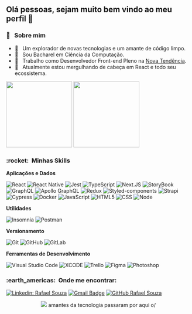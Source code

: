 ## Olá pessoas, sejam muito bem vindo ao meu perfil 👋

<h3>👨 &nbsp; Sobre mim</h3>

- 🤔 &nbsp; Um explorador de novas tecnologias e um amante de código limpo.
- 🔭 &nbsp; Sou Bacharel em Ciência da Computação.
- 💼 &nbsp; Trabalho como Desenvolvedor Front-end Pleno na <a href="https://www.ntendencia.com.br/" target="_blank" rel="noopener noreferrer">Nova Tendência</a>.
- 🌱 &nbsp; Atualmente estou mergulhando de cabeça em React e todo seu ecossistema. 

<div>
  <img height="180em" src="https://github-readme-stats.vercel.app/api?username=rafaelsouz&show_icons=true&theme=default&include_all_commits=true&count_private=true"/>
  <img height="180em" src="https://github-readme-stats.vercel.app/api/top-langs/?username=rafaelsouz&layout=compact&langs_count=7&theme=default"/>
</div>


<h3> :rocket: &nbsp;Minhas Skills </h3>

**Aplicações e Dados**

  ![React](https://img.shields.io/badge/React-20232A?style=for-the-badge&logo=react&logoColor=61DAFB)
  ![React Native](https://img.shields.io/badge/React_Native-20232A?style=for-the-badge&logo=react&logoColor=61DAFB)
  ![Jest](https://img.shields.io/badge/Jest-C21325?style=for-the-badge&logo=jest&logoColor=white)
  ![TypeScript](https://img.shields.io/badge/TypeScript-007ACC?style=for-the-badge&logo=typescript&logoColor=white)
  ![Next.JS](https://img.shields.io/badge/next.js-000000?style=for-the-badge&logo=nextdotjs&logoColor=white)
  ![StoryBook](https://img.shields.io/badge/storybook-FF4785?style=for-the-badge&logo=storybook&logoColor=white)
  ![GraphQL](https://img.shields.io/badge/GraphQl-E10098?style=for-the-badge&logo=graphql&logoColor=white)
  ![Apollo GraphQL](https://img.shields.io/badge/Apollo%20GraphQL-311C87?&style=for-the-badge&logo=Apollo%20GraphQL&logoColor=white)
  ![Redux](https://img.shields.io/badge/Redux-593D88?style=for-the-badge&logo=redux&logoColor=white)
  ![Styled-components](https://img.shields.io/badge/styled--components-DB7093?style=for-the-badge&logo=styled-components&logoColor=white)
  ![Strapi](https://img.shields.io/badge/strapi-2e7eea?style=for-the-badge&logo=strapi&logoColor=white)
  ![Cypress](https://img.shields.io/badge/Cypress-17202C?style=for-the-badge&logo=cypress&logoColor=white)
  ![Docker](https://img.shields.io/badge/Docker-2CA5E0?style=for-the-badge&logo=docker&logoColor=white)
  ![JavaScript](https://img.shields.io/badge/JavaScript-323330?style=for-the-badge&logo=javascript&logoColor=F7DF1E)
  ![HTML5](https://img.shields.io/badge/HTML5-E34F26?style=for-the-badge&logo=html5&logoColor=white)
  ![CSS](https://img.shields.io/badge/CSS3-1572B6?style=for-the-badge&logo=css3&logoColor=white)
  ![Node](https://img.shields.io/badge/Node.js-339933?style=for-the-badge&logo=nodedotjs&logoColor=white)

**Utilidades**

  ![Insomnia](https://img.shields.io/badge/Insomnia-5849be?style=for-the-badge&logo=Insomnia&logoColor=white)
  ![Postman](https://img.shields.io/badge/Postman-FF6C37?style=for-the-badge&logo=Postman&logoColor=white)

**Versionamento**

  ![Git](https://img.shields.io/badge/Git-F05032?style=for-the-badge&logo=git&logoColor=white)
  ![GitHub](https://img.shields.io/badge/GitHub-100000?style=for-the-badge&logo=github&logoColor=white)
  ![GitLab](https://img.shields.io/badge/GitLab-330F63?style=for-the-badge&logo=gitlab&logoColor=white)

**Ferramentas de Desenvolvimento**

  ![Visual Studio Code](https://img.shields.io/badge/Visual_Studio_Code-0078D4?style=for-the-badge&logo=visual%20studio%20code&logoColor=white)
  ![XCODE](https://img.shields.io/badge/Xcode-007ACC?style=for-the-badge&logo=Xcode&logoColor=white)
  ![Trello](https://img.shields.io/badge/Trello-0052CC?style=for-the-badge&logo=trello&logoColor=white)
  ![Figma](https://img.shields.io/badge/Figma-F24E1E?style=for-the-badge&logo=figma&logoColor=white)
  ![Photoshop](https://img.shields.io/badge/Adobe%20Photoshop-31A8FF?style=for-the-badge&logo=Adobe%20Photoshop&logoColor=black)


<h3> :earth_americas: &nbsp;Onde me encontrar: </h3> 

[![Linkedin: Rafael Souza](https://img.shields.io/badge/LinkedIn-0077B5?style=for-the-badge&logo=linkedin&logoColor=white&link=https://www.linkedin.com/in/rafaelsouz/)](https://www.linkedin.com/in/rafaelsouz/)
[![Gmail Badge](https://img.shields.io/badge/Gmail-D14836?style=for-the-badge&logo=gmail&logoColor=white&link=mailto:devrafaelsouza@gmail.com)](mailto:devrafaelsouza@gmail.com)
[![GitHub Rafael Souza](https://img.shields.io/badge/GitHub-100000?style=for-the-badge&logo=github&logoColor=white)](https://github.com/rafaelsouz)

<p align='center'>
  <a href="#"><img src="https://badges.pufler.dev/visits/rafaelsouz/rafaelsouz"></a> amantes da tecnologia passaram por aqui o/ 
</p>
